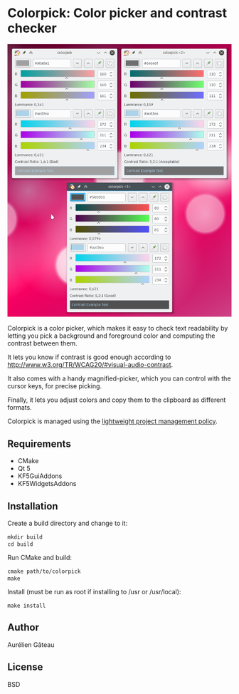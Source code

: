 # Colorpick: Color picker and contrast checker

![Contrast check](resources/screenshots/contrast.png)

Colorpick is a color picker, which makes it easy to check text readability by
letting you pick a background and foreground color and computing the contrast
between them.

It lets you know if contrast is good enough according to
<http://www.w3.org/TR/WCAG20/#visual-audio-contrast>.

It also comes with a handy magnified-picker, which you can control with the
cursor keys, for precise picking.

Finally, it lets you adjust colors and copy them to the clipboard as different
formats.

Colorpick is managed using the [lightweight project management policy][1].

[1]: http://agateau.com/2014/lightweight-project-management

## Requirements

- CMake
- Qt 5
- KF5GuiAddons
- KF5WidgetsAddons

## Installation

Create a build directory and change to it:

    mkdir build
    cd build

Run CMake and build:

    cmake path/to/colorpick
    make

Install (must be run as root if installing to /usr or /usr/local):

    make install

## Author

Aurélien Gâteau

## License

BSD
